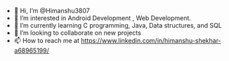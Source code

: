- 👋 Hi, I’m @Himanshu3807
- 👀 I’m interested in Android Development , Web Development.
- 🌱 I’m currently learning C programming, Java, Data structures, and SQL
- 💞️ I’m looking to collaborate on new projects
- 📫 How to reach me at https://www.linkedin.com/in/himanshu-shekhar-a68965199/

<!---
Himanshu3807/Himanshu3807 is a ✨ special ✨ repository because its `README.md` (this file) appears on your GitHub profile.
You can click the Preview link to take a look at your changes.
--->
